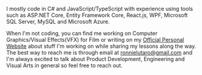 I mostly code in C# and JavaScript/TypeScript with experience using tools such as ASP.NET Core, Entity Framework Core, React.js, WPF, Microsoft SQL Server, MySQL and Microsoft Azure.

When I'm not coding, you can find me working on Computer Graphics/Visual Effects(VFX) for Film or writing on my [Official Personal Website](https://ronnielutalo.github.io/blog/) about stuff I'm working on while sharing my lessons along the way. The best way to reach me is through email at ronnielutaro@gmail.com and I'm always excited to talk about Product Development, Engineering and Visual Arts in general so feel free to reach out.
